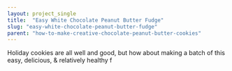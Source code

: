 ```yaml
---
layout: project_single
title:  "Easy White Chocolate Peanut Butter Fudge"
slug: "easy-white-chocolate-peanut-butter-fudge"
parent: "how-to-make-creative-chocolate-peanut-butter-cookies"
---
```

Holiday cookies are all well and good, but how about making a batch of this easy, delicious, & relatively healthy f